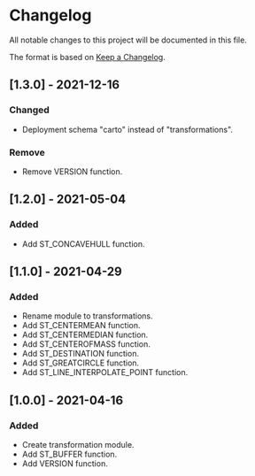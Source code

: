 # Changelog
All notable changes to this project will be documented in this file.

The format is based on [Keep a Changelog](https://keepachangelog.com/en/1.0.0/).

## [1.3.0] - 2021-12-16

### Changed
- Deployment schema "carto" instead of "transformations".

### Remove
- Remove VERSION function.

## [1.2.0] - 2021-05-04

### Added
- Add ST_CONCAVEHULL function.

## [1.1.0] - 2021-04-29

### Added
- Rename module to transformations.
- Add ST_CENTERMEAN function.
- Add ST_CENTERMEDIAN function.
- Add ST_CENTEROFMASS function.
- Add ST_DESTINATION function.
- Add ST_GREATCIRCLE function.
- Add ST_LINE_INTERPOLATE_POINT function.

## [1.0.0] - 2021-04-16

### Added
- Create transformation module.
- Add ST_BUFFER function.
- Add VERSION function.